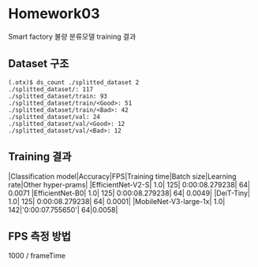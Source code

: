 # Homework03
Smart factory 불량 분류모델 training 결과

## Dataset 구조
```
(.otx)$ ds_count ./splitted_dataset 2
./splitted_dataset/: 117
./splitted_dataset/train: 93​
./splitted_dataset/train/<Good>: 51​
./splitted_dataset/train/<Bad>: 42​
./splitted_dataset/val: 24
./splitted_dataset/val/<Good>: 12​
./splitted_dataset/val/<Bad>: 12​
```

## Training 결과
|Classification model|Accuracy|FPS|Training time|Batch size|Learning rate|Other hyper-prams|
|EfficientNet-V2-S| 1.0| 125| 0:00:08.279238| 64| 0.0071
|EfficientNet-B0| 1.0| 125| 0:00:08.279238| 64| 0.0049|
|DeiT-Tiny| 1.0| 125| 0:00:08.279238| 64| 0.0001|
|MobileNet-V3-large-1x| 1.0| 142|'0:00:07.755650'| 64|0.0058|


## FPS 측정 방법
1000 / frameTime
